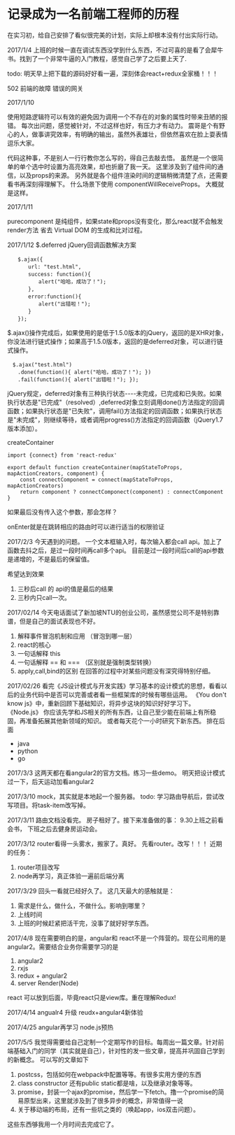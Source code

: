 # 记录成为一名前端工程师的历程

在实习初，给自己安排了看似很完美的计划，实际上却根本没有付出实际行动。

2017/1/4
上班的时候一直在调试东西没学到什么东西，不过可喜的是看了会犀牛书。找到了一个非常牛逼的入门教程，感觉自己学了之后要上天了.

todo:
明天早上把下载的源码好好看一遍，深刻体会react+redux全家桶！！！

502 前端的故障 错误的网关

2017/1/10

使用短路逻辑符可以有效的避免因为调用一个不存在的对象的属性时带来丑陋的报错。
每次出问题，感觉被针对，不过这样也好，有压力才有动力。
震哥是个有野心的人，做事讲究效率，有明确的输出，虽然外表雄壮，但依然喜欢在脸上耍表情逗乐大家。

代码这种事，不是别人一行行教你怎么写的，得自己去敲去悟。
虽然是一个很简单的单个选中时设置为高亮效果，却也折磨了我一天。
这里涉及到了组件间的通信，以及props的来源。
另外就是各个组件渲染时间的逻辑稍微清楚了点，还需要看书再深刻得理解下。
什么场景下使用 componentWillReceiveProps。
大概就是这样。


2017/1/11

purecomponent 是纯组件，如果state和props没有变化，那么react就不会触发render方法
省去 Virtual DOM 的生成和比对过程。

2017/1/12
$.deferred
jQuery回调函数解决方案
```
　　$.ajax({
　　　　url: "test.html",
　　　　success: function(){
　　　　　　alert("哈哈，成功了！");
　　　　},
　　　　error:function(){
　　　　　　alert("出错啦！");
　　　　}
　　});
```
$.ajax()操作完成后，如果使用的是低于1.5.0版本的jQuery，返回的是XHR对象，你没法进行链式操作；如果高于1.5.0版本，返回的是deferred对象，可以进行链式操作。
```
　$.ajax("test.html")
　　.done(function(){ alert("哈哈，成功了！"); })
　　.fail(function(){ alert("出错啦！"); });
```

jQuery规定，deferred对象有三种执行状态----未完成，已完成和已失败。如果执行状态是"已完成"（resolved）,deferred对象立刻调用done()方法指定的回调函数；如果执行状态是"已失败"，调用fail()方法指定的回调函数；如果执行状态是"未完成"，则继续等待，或者调用progress()方法指定的回调函数（jQuery1.7版本添加）。


createContainer
```
import {connect} from 'react-redux'

export default function createContainer(mapStateToProps, mapActionCreators, component) {
    const connectComponent = connect(mapStateToProps, mapActionCreators)
    return component ? connectComponect(component) : connectComponent
}
```
如果最后没有传入这个参数，那会怎样？

onEnter就是在跳转相应的路由时可以进行适当的权限验证

2017/2/3
今天遇到的问题。
一个文本框输入时，每次输入都会call api。加上了函数去抖之后，是过一段时间再call多个api。
目前是过一段时间后call的api参数是递增的，不是最后的保留值。

希望达到效果
1. 三秒后call 的 api的值是最后的结果
2. 三秒内只call一次。


2017/02/14
今天电话面试了新加坡NTU的创业公司，虽然感觉公司不是特别靠谱，但是自己的面试表现也不好。
1. 解释事件冒泡机制和应用 （冒泡到哪一层）
2. react的核心
3. 一句话解释 this
4. 一句话解释 == 和 === （区别就是强制类型转换）
5. apply,call,bind的区别
在回答的过程中对某些问题没有深究得特别仔细。



2017/02/26
看完《JS设计模式与开发实践》学习基本的设计模式的思想，看看以后的业务代码中是否可以完善或者看一些框架库的时候有哪些运用。
《You don't know js》中，重新回顾下基础知识，将异步这块的知识好好学习下。
《Node.js》
你应该先学和JS相关的所有东西，让自己至少能在前端上有所稳固，再准备拓展其他新领域的知识。
或者每天花个一小时研究下新东西。
排在后面
- java
- python
- go


2017/3/3
这两天都在看angular2的官方文档。练习一些demo。
明天把设计模式过一下，后天运动加看angular2



2017/3/10
mock，其实就是本地起一个服务器。
todo: 学习路由导航后，尝试改写项目。将task-item改写掉。

2017/3/11
路由文档没看完。
房子租好了。接下来准备做的事：
9.30上班之前看会书，
下班之后去健身房运动会。

2017/3/12
router看得一头雾水，搬家了。真好。
先看router。改写！！！
近期的任务：
1. router项目改写
2. node再学习，真正体验一遍前后端分离


2017/3/29
回头一看就已经好久了。
这几天最大的感触就是：
1. 需求是什么，做什么，不做什么。影响到哪里？
2. 上线时间
3. 上班的时候赶紧把活干完，没事了就好好学东西。

2017/4/8
现在需要明白的是，angular和 react不是一个阵营的。现在公司用的是angular2。需要结合业务你需要学习的是
1. angular2
2. rxjs
3. redux + angular2
4. server Render(Node)

react 可以放到后面，毕竟react只是view库。重在理解Redux!

2017/4/14
angualr4 升级
reudx+angular4新体验


2017/4/25
angular再学习
node.js预热

2017/5/5
我觉得需要给自己定制一个定期写作的目标。每周出一篇文章。针对前端基础入门的同学（其实就是自己），针对性的发一些文章，提高并巩固自己学到的新概念。
可以写的文章如下
1. postcss，包括如何在webpack中配置等等。有很多实用方便的东西
2. class constructor 还有public static都是啥，以及继承对象等等。
3. promise，封装一个ajax的promise，然后学一下fetch。撸一个promise的简易原型出来，这里就涉及到了很多异步的概念，非常值得一说
4. 关于移动端的布局，还有一些坑之类的（唤起app，ios双击问题）。

这些东西够我用一个月时间去完成它了。
